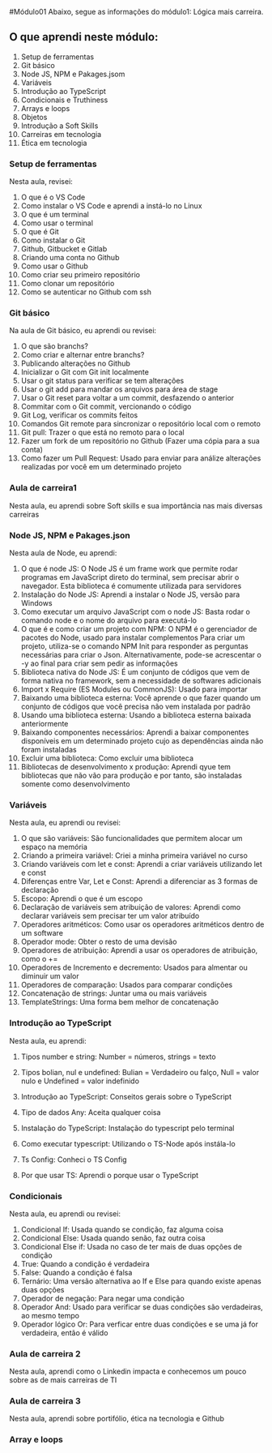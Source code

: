 #Módulo01
Abaixo, segue as informações do módulo1: Lógica mais carreira.

## O que aprendi neste módulo:

1. Setup de ferramentas
2. Git básico
3. Node JS, NPM e Pakages.jsom
4. Variáveis
5. Introdução ao TypeScript
6. Condicionais e Truthiness
7. Arrays e loops
8. Objetos
9. Introdução a Soft Skills
10. Carreiras em tecnologia
11. Ética em tecnologia

### Setup de ferramentas
Nesta aula, revisei:
1. O que é o VS Code
2. Como instalar o VS Code e aprendi a instá-lo no Linux
3. O que é um terminal
4. Como usar o terminal
5. O que é Git
6. Como instalar o Git
7. Github, Gitbucket e Gitlab
8. Criando uma conta no Github
9. Como usar o Github
10. Como criar seu primeiro repositório
11. Como clonar um repositório
12. Como se autenticar no Github com ssh

### Git básico
Na aula de Git básico, eu aprendi ou revisei:
1. O que são branchs?
2. Como criar e alternar entre branchs?
3. Publicando alterações no Github
4. Inicializar o Git com Git init localmente
5. Usar o git status para verificar se tem alterações
6. Usar o git add para mandar os arquivos para área de stage
7. Usar o Git reset para voltar a um commit, desfazendo o anterior
8. Commitar com o Git commit, vercionando o código
9. Git Log, verificar os commits feitos
10. Comandos Git remote para sincronizar o repositório local com o remoto
11. Git pull: Trazer o que está no remoto para o local
12. Fazer um fork de um repositório no Github (Fazer uma cópia para a sua conta)
13. Como fazer um Pull Request: Usado para enviar para análize alterações realizadas por você em um determinado projeto

### Aula de carreira1
Nesta aula, eu aprendi sobre Soft skills e sua importância nas mais diversas carreiras

### Node JS, NPM e Pakages.json
Nesta aula de Node, eu aprendi:
1. O que é node JS: O Node JS é um frame work que permite rodar programas em JavaScript direto do terminal, sem precisar abrir o navegador. Esta biblioteca é comumente utilizada para servidores
2. Instalação do Node JS: Aprendi a instalar o Node JS, versão para Windows
3. Como executar um arquivo JavaScript com o node JS: Basta rodar o comando node e o nome do arquivo para executá-lo
4. O que é e como criar um projeto com NPM: O NPM é o gerenciador de pacotes do Node, usado para instalar complementos
Para criar um projeto, utiliza-se o comando NPM Init para responder as perguntas necessárias para criar o Json. Alternativamente, pode-se acrescentar o -y ao final para criar sem pedir as informações
5. Biblioteca nativa do Node JS: É um conjunto de códigos que vem de forma nativa no framework, sem a necessidade de softwares adicionais
6. Import x Require (ES Modules ou CommonJS): Usado para importar
7. Baixando uma biblioteca esterna: Você aprende o que fazer quando um conjunto de códigos que você precisa não vem instalada por padrão
8. Usando uma biblioteca esterna: Usando a biblioteca esterna baixada anteriormente
9. Baixando componentes necessários: Aprendi a baixar componentes disponíveis em um determinado projeto cujo as dependências ainda não foram instaladas
10. Excluir uma biblioteca: Como excluir uma biblioteca
11. Bibliotecas de desenvolvimento x produção: Aprendi qyue tem bibliotecas que não vão para produção e por tanto, são instaladas somente como desenvolvimento

### Variáveis
Nesta aula, eu aprendi ou revisei:
1. O que são variáveis: São funcionalidades que permitem alocar um espaço na memória
2. Criando a primeira variável: Criei a minha primeira variável no curso
3. Criando variáveis com let e const: Aprendi a criar variáveis utilizando let e const
4. Diferenças entre Var, Let e Const: Aprendi a diferenciar as 3 formas de declaração
5. Escopo: Aprendi o que é um escopo
6. Declaração de variáveis sem atribuição de valores: Aprendi como declarar variáveis sem precisar ter um valor atribuído
7. Operadores aritméticos: Como usar os operadores aritméticos dentro de um software
8. Operador mode: Obter o resto de uma devisão
9. Operadores de atribuição: Aprendi a usar os operadores de atribuição, como o +=
10. Operadores de Incremento e decremento: Usados para almentar ou diminuir um valor
11. Operadores de comparação: Usados para comparar condições
12. Concatenação de strings: Juntar uma ou mais variáveis
13. TemplateStrings: Uma forma bem melhor de concatenação

### Introdução ao TypeScript
Nesta aula, eu aprendi:
1. Tipos number e string: Number = números, strings = texto
2. Tipos bolian, nul e undefined: Bulian = Verdadeiro ou falço, Null = valor nulo e Undefined = valor indefinido


3. Introdução ao TypeScript: Conseitos gerais sobre o TypeScript
4. Tipo de dados Any: Aceita qualquer coisa
5. Instalação do TypeScript: Instalação do typescript pelo terminal
6. Como executar typescript: Utilizando o TS-Node após instála-lo
7. Ts Config: Conheci o TS Config
8. Por que usar TS: Aprendi o porque usar o TypeScript

### Condicionais
Nesta aula, eu aprendi ou revisei:
1. Condicional If: Usada quando se condição, faz alguma coisa
2. Condicional Else: Usada quando senão, faz outra coisa
3. Condicional Else if: Usada no caso de ter mais de duas opções de condição
4. True: Quando a condição é verdadeira
5. False: Quando a condição é falsa
6. Ternário: Uma versão alternativa ao If e Else para quando existe apenas duas opções
 7. Operador de negação: Para negar uma condição
 8. Operador And: Usado para verificar se duas condições são verdadeiras, ao mesmo tempo
 9. Operador lógico Or: Para verficar entre duas condições e se uma já for verdadeira, então é válido
 
 ### Aula de carreira 2
 Nesta aula, aprendi como o Linkedin impacta e conhecemos um pouco sobre as de mais carreiras de TI

 ### Aula de carreira 3
 Nesta aula, aprendi sobre portifólio, ética na tecnologia e Github

 ### Array e loops
 